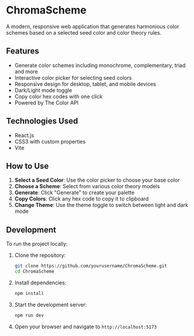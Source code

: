 # ChromaScheme

A modern, responsive web application that generates harmonious color schemes based on a selected seed color and color theory rules.

## Features

- Generate color schemes including monochrome, complementary, triad and more
- Interactive color picker for selecting seed colors
- Responsive design for desktop, tablet, and mobile devices
- Dark/Light mode toggle
- Copy color hex codes with one click
- Powered by The Color API

## Technologies Used

- React.js
- CSS3 with custom properties
- Vite

## How to Use

1. **Select a Seed Color**: Use the color picker to choose your base color
2. **Choose a Scheme**: Select from various color theory models
3. **Generate**: Click "Generate" to create your palette
4. **Copy Colors**: Click any hex code to copy it to clipboard
5. **Change Theme**: Use the theme toggle to switch between light and dark mode

## Development

To run the project locally:

1. Clone the repository:
   ```bash
   git clone https://github.com/yourusername/ChromaScheme.git
   cd ChromaScheme
   ```

2. Install dependencies:
   ```bash
   npm install
   ```

3. Start the development server:
   ```bash
   npm run dev
   ```

4. Open your browser and navigate to `http://localhost:5173`
